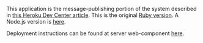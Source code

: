 This application is the message-publishing portion of the system described in [this Heroku Dev Center article](https://devcenter.heroku.com/articles/build-realtime-polyglot-node-ruby-mongodb-socketio-app).  This is the original [Ruby version](https://github.com/mongolab/tractorpush-writer-ruby).   A Node.js version is [here](https://github.com/mongolab.com/tractorpush-writer-node).

Deployment instructions can be found at server web-component [here](https://github.com/mongolab/tractorpush-server).


